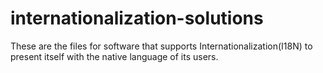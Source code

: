 # internationalization-solutions

These are the files for software that supports Internationalization(I18N) to present itself with the native language of its users.